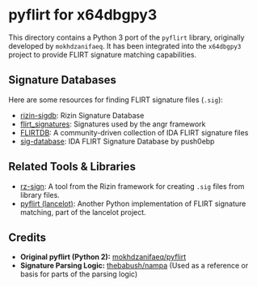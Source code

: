 # pyflirt for x64dbgpy3

This directory contains a Python 3 port of the `pyflirt` library, originally developed by `mokhdzanifaeq`. It has been integrated into the `x64dbgpy3` project to provide FLIRT signature matching capabilities.

## Signature Databases

Here are some resources for finding FLIRT signature files (`.sig`):

*   [rizin-sigdb](https://github.com/rizinorg/sigdb): Rizin Signature Database
*   [flirt_signatures](https://github.com/angr/flirt_signatures): Signatures used by the angr framework
*   [FLIRTDB](https://github.com/Maktm/FLIRTDB): A community-driven collection of IDA FLIRT signature files
*   [sig-database](https://github.com/push0ebp/sig-database): IDA FLIRT Signature Database by push0ebp

## Related Tools & Libraries

*   [rz-sign](https://github.com/rizinorg/rizin/releases/tag/v0.4.0): A tool from the Rizin framework for creating `.sig` files from library files.
*   [pyflirt (lancelot)](https://github.com/williballenthin/lancelot/tree/master/pyflirt): Another Python implementation of FLIRT signature matching, part of the lancelot project.

## Credits

*   **Original pyflirt (Python 2):** [mokhdzanifaeq/pyflirt](https://github.com/mokhdzanifaeq/pyflirt)
*   **Signature Parsing Logic:** [thebabush/nampa](https://github.com/thebabush/nampa) (Used as a reference or basis for parts of the parsing logic)
